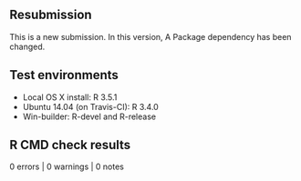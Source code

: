 ## Resubmission

This is a new submission. In this version, A Package dependency has been changed. 

## Test environments

* Local OS X install: R 3.5.1
* Ubuntu 14.04 (on Travis-CI): R 3.4.0
* Win-builder: R-devel and R-release

## R CMD check results

0 errors | 0 warnings | 0 notes
